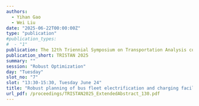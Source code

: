 ```yaml
---
authors:
  - Yihan Gao
  - Wei Liu
date: "2025-06-22T00:00:00Z"
type: "publication"
#publication_types:
#  - "1"
publication: The 12th Triennial Symposium on Transportation Analysis conference
publication_short: TRISTAN 2025
summary: ""
session: "Robust Optimization"
day: "Tuesday"
slot_no: "7"
slot: "13:30-15:30, Tuesday June 24"
title: "Robust planning of bus fleet electrification and charging facility deployment"
url_pdf: /proceedings/TRISTAN2025_ExtendedAbstract_130.pdf
---
```

